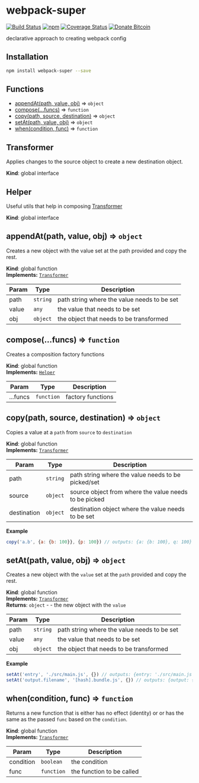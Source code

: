 # webpack-super
[![Build Status](https://travis-ci.org/tusharmath/webpack-super.svg?branch=master)](https://travis-ci.org/tusharmath/webpack-super)
[![npm](https://img.shields.io/npm/v/webpack-super.svg)](https://www.npmjs.com/package/webpack-super)
[![Coverage Status](https://coveralls.io/repos/github/tusharmath/webpack-super/badge.svg)](https://coveralls.io/github/tusharmath/webpack-super)
[![Donate Bitcoin](https://img.shields.io/badge/donate-bitcoin-green.svg)](https://www.coinbase.com/tusharmath)

declarative approach to creating webpack config

## Installation

```bash
npm install webpack-super --save
```

## Functions

* [appendAt(path, value, obj)](#appendAt) ⇒ <code>object</code>
* [compose(...funcs)](#compose) ⇒ <code>function</code>
* [copy(path, source, destination)](#copy) ⇒ <code>object</code>
* [setAt(path, value, obj)](#setAt) ⇒ <code>object</code>
* [when(condition, func)](#when) ⇒ <code>function</code>

<a name="Transformer"></a>

## Transformer
Applies changes to the source object to create a new destination object.

**Kind**: global interface  
<a name="Helper"></a>

## Helper
Useful utils that help in composing [Transformer](#Transformer)

**Kind**: global interface  
<a name="appendAt"></a>

## appendAt(path, value, obj) ⇒ <code>object</code>
Creates a new object with the value set at the path provided and copy the rest.

**Kind**: global function  
**Implements:** <code>[Transformer](#Transformer)</code>  

| Param | Type | Description |
| --- | --- | --- |
| path | <code>string</code> | path string where the value needs to be set |
| value | <code>any</code> | the value that needs to be set |
| obj | <code>object</code> | the object that needs to be transformed |

<a name="compose"></a>

## compose(...funcs) ⇒ <code>function</code>
Creates a composition factory functions

**Kind**: global function  
**Implements:** <code>[Helper](#Helper)</code>  

| Param | Type | Description |
| --- | --- | --- |
| ...funcs | <code>function</code> | factory functions |

<a name="copy"></a>

## copy(path, source, destination) ⇒ <code>object</code>
Copies a value at a `path` from `source` to `destination`

**Kind**: global function  
**Implements:** <code>[Transformer](#Transformer)</code>  

| Param | Type | Description |
| --- | --- | --- |
| path | <code>string</code> | path string where the value needs to be picked/set |
| source | <code>object</code> | source object from where the value needs to be picked |
| destination | <code>object</code> | destination object where the value needs to be set |

**Example**  
```js
copy('a.b', {a: {b: 100}}, {p: 100}) // outputs: {a: {b: 100}, q: 100}
```
<a name="setAt"></a>

## setAt(path, value, obj) ⇒ <code>object</code>
Creates a new object with the `value` set at the `path` provided and copy the rest.

**Kind**: global function  
**Implements:** <code>[Transformer](#Transformer)</code>  
**Returns**: <code>object</code> - - the new object with the `value`  

| Param | Type | Description |
| --- | --- | --- |
| path | <code>string</code> | path string where the value needs to be set |
| value | <code>any</code> | the value that needs to be set |
| obj | <code>object</code> | the object that needs to be transformed |

**Example**  
```js
setAt('entry', './src/main.js', {}) // outputs: {entry: './src/main.js'}
setAt('output.filename', '[hash].bundle.js', {}) // outputs: {output: {filename: '[hash].bundle.js'}}
```
<a name="when"></a>

## when(condition, func) ⇒ <code>function</code>
Returns a new function that is either has no effect (identity) or
or has the same as the passed `func` based on the `condition`.

**Kind**: global function  
**Implements:** <code>[Transformer](#Transformer)</code>  

| Param | Type | Description |
| --- | --- | --- |
| condition | <code>boolean</code> | the condition |
| func | <code>function</code> | the function to be called |


